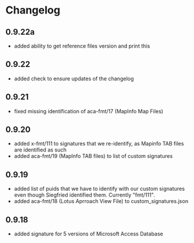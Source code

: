 # Changelog

## 0.9.22a
- added ability to get reference files version and print this
## 0.9.22
- added check to ensure updates of the changelog
## 0.9.21
- fixed missing identification of aca-fmt/17 (MapInfo Map Files)

## 0.9.20
- added x-fmt/111 to signatures that we re-identify, as Mapinfo TAB files are identified as such
- added aca-fmt/19 (MapInfo TAB files) to list of custom signatures

## 0.9.19
- added list of puids that we have to identify with our custom signatures even though Siegfried identified them. Currently "fmt/111".
- added aca-fmt/18 (Lotus Aprroach View File) to custom_signatures.json

## 0.9.18
- added signature for 5 versions of Microsoft Access Database
